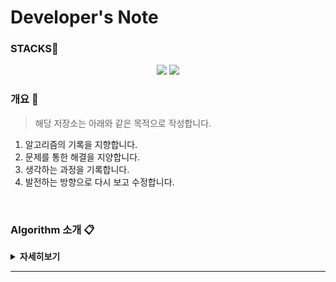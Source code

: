 # Developer's Note

### STACKS📜
<center>
  <a href="#"><img src="https://img.shields.io/badge/JavaScript-C38154?style=flat&logo=javascript&logoColor=F7DF1E"/></a>
  <a href="#"><img src="https://img.shields.io/badge/Python-FFC26F?style=flat&logo=python&logoColor=3776AB"/></a>
</center>

### 개요 🔖

> 해당 저장소는 아래와 같은 목적으로 작성합니다.
1. 알고리즘의 기록을 지향합니다.
2. 문제를 통한 해결을 지양합니다.
3. 생각하는 과정을 기록합니다.
4. 발전하는 방향으로 다시 보고 수정합니다.

<br>

### Algorithm 소개 📋
<details><summary><strong>자세히보기</strong></summary>

<br>

|용어|정의|
|----|----|
|`1. 이중순회 Target 쌍 찾기`|Dual Traversal Target Pairs|


<br>

<sup>[GO TOP ⏫](https://github.com/sambeak/algorithm#developers-note)</sup>

</details>

<hr>
<br>